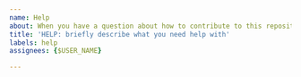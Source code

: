 ```yaml
---
name: Help
about: When you have a question about how to contribute to this repository
title: 'HELP: briefly describe what you need help with'
labels: help
assignees: {$USER_NAME}

---
```




